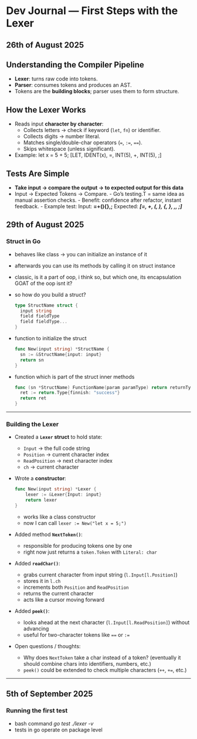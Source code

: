 # Dev Journal — First Steps with the Lexer

## 26th of August 2025

## Understanding the Compiler Pipeline

- **Lexer**: turns raw code into tokens.
- **Parser**: consumes tokens and produces an AST.
- Tokens are the **building blocks**; parser uses them to form structure.

## How the Lexer Works

- Reads input **character by character**:
  - Collects letters → check if keyword (`let`, `fn`) or identifier.
  - Collects digits → number literal.
  - Matches single/double-char operators (`=`, `:=`, `==`).
  - Skips whitespace (unless significant).
- Example:
  let x = 5 + 5;
  [LET, IDENT(x), =, INT(5), +, INT(5), ;]

## Tests Are Simple

- **Take input -> compare the output -> to expected output for this data**
- Input → Expected Tokens → Compare. - Go’s testing.T = same idea as manual assertion checks. - Benefit: confidence after refactor, instant feedback. - Example test:
  Input:
  **=+(){},;**
  Expected:
  **_[=, +, (, ), {, }, ,, ;]_**

## 29th of August 2025

### **Struct in Go**

- behaves like class -> you can initialize an instance of it
- afterwards you can use its methods by calling it on struct instance
- classic, is it a part of oop, i think so, but which one, its encapsulation GOAT of the oop isnt it?
- so how do you build a struct?

  ```go
  type StructName struct {
    input string
    field fieldType
    field fieldType...
  }
  ```

- function to initialize the struct

  ```go
  func New(input string) *StructName {
    sn := &StructName{input: input}
    return sn
  }
  ```

- function which is part of the struct inner methods

  ```go
  func (sn *StructName) FunctionName(param paramType) return returnType {
    ret := return.Type{finnish: "success"}
    return ret
  }
  ```

---

### Building the Lexer

- Created a **`Lexer` struct** to hold state:

  - `Input` → the full code string
  - `Position` → current character index
  - `ReadPosition` → next character index
  - `ch` → current character

- Wrote a **constructor**:

  ```go
  func New(input string) *Lexer {
      lexer := &Lexer{Input: input}
      return lexer
  }
  ```

  - works like a class constructor
  - now I can call `lexer := New("let x = 5;")`

- Added method **`NextToken()`**:

  - responsible for producing tokens one by one
  - right now just returns a `token.Token` with `Literal: char`

- Added **`readChar()`**:

  - grabs current character from input string (`l.Input[l.Position]`)
  - stores it in `l.ch`
  - increments both `Position` and `ReadPosition`
  - returns the current character
  - acts like a cursor moving forward

- Added **`peek()`**:

  - looks ahead at the next character (`l.Input[l.ReadPosition]`) without advancing
  - useful for two-character tokens like `==` or `:=`

- Open questions / thoughts:

  - Why does `NextToken` take a char instead of a token? (eventually it should combine chars into identifiers, numbers, etc.)
  - `peek()` could be extended to check multiple characters (`++`, `+=`, etc.)

---

## 5th of September 2025

### Running the first test
  
  - bash command *go test ./lexer -v*
  - tests in go operate on package level

